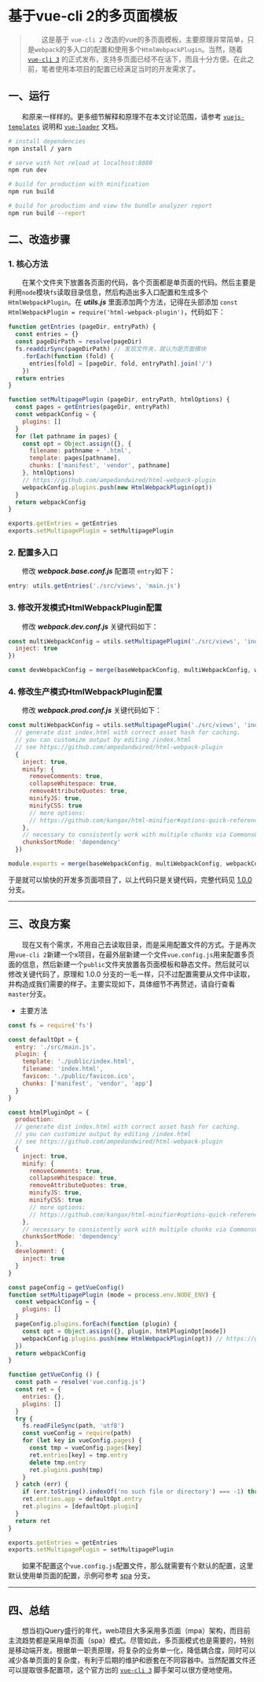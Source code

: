 # 基于vue-cli 2的多页面模板

> &emsp;&emsp;这是基于 `vue-cli 2` 改造的vue的多页面模板，主要原理非常简单，只是`webpack`的多入口的配置和使用多个`HtmlWebpackPlugin`。当然，随着 <a href="https://cli.vuejs.org/zh/" target="_blank">`vue-cli 3`</a> 的正式发布，支持多页面已经不在话下，而且十分方便。在此之前，笔者使用本项目的配置已经满足当时的开发需求了。

## 一、运行
&emsp;&emsp;和原来一样样的。更多细节解释和原理不在本文讨论范围，请参考 <a href="http://vuejs-templates.github.io/webpack/" target="_blank">`vuejs-templates`</a> 说明和 <a href="https://vue-loader.vuejs.org/" target="_blank">`vue-loader`</a> 文档。

``` bash
# install dependencies
npm install / yarn

# serve with hot reload at localhost:8080
npm run dev

# build for production with minification
npm run build

# build for production and view the bundle analyzer report
npm run build --report
```

## 二、改造步骤
### 1. 核心方法
&emsp;&emsp;在某个文件夹下放置各页面的代码，各个页面都是单页面的代码。然后主要是利用`node`模块`fs`读取目录信息，然后构造出多入口配置和生成多个`HtmlWebpackPlugin`。在 ***utils.js*** 里面添加两个方法，记得在头部添加
`const HtmlWebpackPlugin = require('html-webpack-plugin')`，代码如下：
``` javascript
function getEntries (pageDir, entryPath) {
  const entries = {}
  const pageDirPath = resolve(pageDir)
  fs.readdirSync(pageDirPath) // 发现文件夹，就认为是页面模块
    .forEach(function (fold) {
      entries[fold] = [pageDir, fold, entryPath].join('/')
    })
  return entries
}

function setMultipagePlugin (pageDir, entryPath, htmlOptions) {
  const pages = getEntries(pageDir, entryPath)
  const webpackConfig = {
    plugins: []
  }
  for (let pathname in pages) {
    const opt = Object.assign({}, {
      filename: pathname + '.html',
      template: pages[pathname],
      chunks: ['manifest', 'vendor', pathname]
    }, htmlOptions)
    // https://github.com/ampedandwired/html-webpack-plugin
    webpackConfig.plugins.push(new HtmlWebpackPlugin(opt))
  }
  return webpackConfig
}

exports.getEntries = getEntries
exports.setMultipagePlugin = setMultipagePlugin
```

### 2. 配置多入口
&emsp;&emsp;修改 ***webpack.base.conf.js*** 配置项 `entry`如下：
``` javascript
entry: utils.getEntries('./src/views', 'main.js')
```

### 3. 修改开发模式HtmlWebpackPlugin配置
&emsp;&emsp;修改 ***webpack.dev.conf.js*** 关键代码如下：
``` javascript
const multiWebpackConfig = utils.setMultipagePlugin('./src/views', 'index.html', {
  inject: true
})

const devWebpackConfig = merge(baseWebpackConfig, multiWebpackConfig, webpackConfig)
```

### 4. 修改生产模式HtmlWebpackPlugin配置
&emsp;&emsp;修改 ***webpack.prod.conf.js*** 关键代码如下：
``` javascript
const multiWebpackConfig = utils.setMultipagePlugin('./src/views', 'index.html',
  // generate dist index.html with correct asset hash for caching.
  // you can customize output by editing /index.html
  // see https://github.com/ampedandwired/html-webpack-plugin
  {
    inject: true,
    minify: {
      removeComments: true,
      collapseWhitespace: true,
      removeAttributeQuotes: true,
      minifyJS: true,
      minifyCSS: true
      // more options:
      // https://github.com/kangax/html-minifier#options-quick-reference
    },
    // necessary to consistently work with multiple chunks via CommonsChunkPlugin
    chunksSortMode: 'dependency'
  })

module.exports = merge(baseWebpackConfig, multiWebpackConfig, webpackConfig)
```

于是就可以愉快的开发多页面项目了，以上代码只是关键代码，完整代码见 <a href="https://github.com/guilixie/vue-mpa/tree/1.0.0" target="_blank">1.0.0</a> 分支。

---

## 三、改良方案

&emsp;&emsp;现在又有个需求，不用自己去读取目录，而是采用配置文件的方式。于是再次用`vue-cli 2`新建一个x项目，在最外层新建一个文件`vue.config.js`用来配置多页面的信息，然后新建一个`public`文件夹放置各页面模板和静态文件。然后就可以修改关键代码了，原理和 1.0.0 分支的一毛一样，只不过配置需要从文件中读取，并构造成我们需要的样子。主要实现如下，具体细节不再赘述，请自行查看`master`分支。

* 主要方法

``` javascript
const fs = require('fs')

const defaultOpt = {
  entry: './src/main.js',
  plugin: {
    template: './public/index.html',
    filename: 'index.html',
    favicon: './public/favicon.ico',
    chunks: ['manifest', 'vendor', 'app']
  }
}

const htmlPluginOpt = {
  production:
  // generate dist index.html with correct asset hash for caching.
  // you can customize output by editing /index.html
  // see https://github.com/ampedandwired/html-webpack-plugin
  {
    inject: true,
    minify: {
      removeComments: true,
      collapseWhitespace: true,
      removeAttributeQuotes: true,
      minifyJS: true,
      minifyCSS: true
      // more options:
      // https://github.com/kangax/html-minifier#options-quick-reference
    },
    // necessary to consistently work with multiple chunks via CommonsChunkPlugin
    chunksSortMode: 'dependency'
  },
  development: {
    inject: true
  }
}

const pageConfig = getVueConfig()
function setMultipagePlugin (mode = process.env.NODE_ENV) {
  const webpackConfig = {
    plugins: []
  }
  pageConfig.plugins.forEach(function (plugin) {
    const opt = Object.assign({}, plugin, htmlPluginOpt[mode])
    webpackConfig.plugins.push(new HtmlWebpackPlugin(opt)) // https://github.com/ampedandwired/html-webpack-plugin
  })
  return webpackConfig
}

function getVueConfig () {
  const path = resolve('vue.config.js')
  const ret = {
    entries: {},
    plugins: []
  }
  try {
    fs.readFileSync(path, 'utf8')
    const vueConfig = require(path)
    for (let key in vueConfig.pages) {
      const tmp = vueConfig.pages[key]
      ret.entries[key] = tmp.entry
      delete tmp.entry
      ret.plugins.push(tmp)
    }
  } catch (err) {
    if (err.toString().indexOf('no such file or directory') === -1) throw err
    ret.entries.app = defaultOpt.entry
    ret.plugins = [defaultOpt.plugin]
  }
  return ret
}

exports.getEntries = getEntries
exports.setMultipagePlugin = setMultipagePlugin
```

&emsp;&emsp;如果不配置这个`vue.config.js`配置文件，那么就需要有个默认的配置，这里默认使用单页面的配置，示例可参考 <a href="https://github.com/guilixie/vue-mpa/tree/spa" target="_blank">spa</a> 分支。

---

## 四、总结
&emsp;&emsp;想当初jQuery盛行的年代，web项目大多采用多页面（mpa）架构，而目前主流趋势都是采用单页面（spa）模式。尽管如此，多页面模式也是需要的，特别是移动端开发。根据单一职责原理，将复杂的业务单一化，降低耦合度，同时可以减少各单页面的复杂度，有利于后期的维护和嵌套在不同容器中。当然配置文件还可以提取很多配置项，这个官方出的 <a href="https://cli.vuejs.org/zh/" target="_blank">`vue-cli 3`</a> 脚手架可以很方便地使用。
